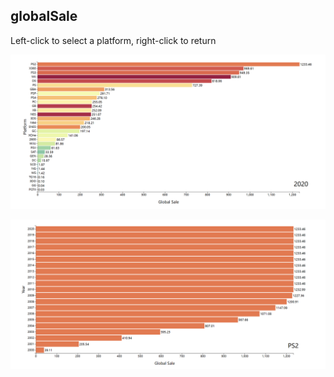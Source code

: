 ## globalSale

Left-click to select a platform, right-click to return

![](globalSale1.png)

![](globalSale2.png)
